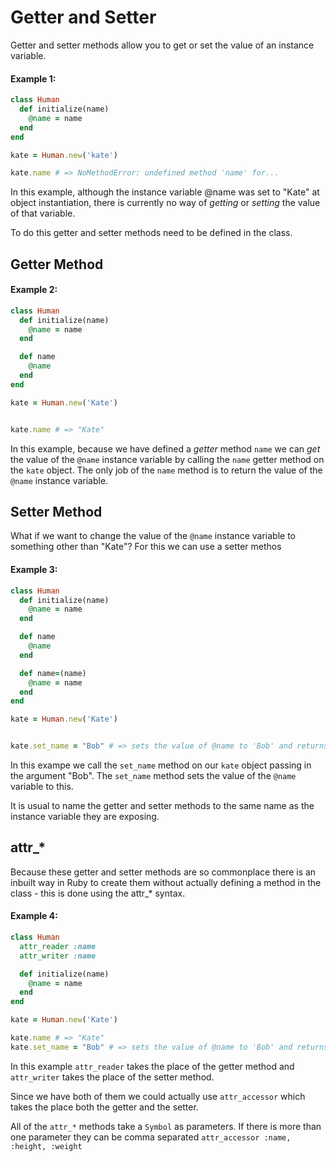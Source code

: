 # Getter and Setter

Getter and setter methods allow you to get or set the value of an instance variable.

#### Example 1:
```ruby
class Human
  def initialize(name)
    @name = name
  end
end

kate = Human.new('kate')

kate.name # => NoMethodError: undefined method 'name' for...
```

In this example, although the instance variable @name was set to "Kate" at object
instantiation, there is currently no way of *getting* or *setting* the value of that
variable.

To do this getter and setter methods need to be defined in the class.

## Getter Method

#### Example 2:
```ruby
class Human
  def initialize(name)
    @name = name
  end

  def name
    @name
  end
end

kate = Human.new('Kate')


kate.name # => "Kate"
```

In this example, because we have defined a *getter* method `name` we can *get* the 
value of the `@name` instance variable by calling the `name` getter method on the 
`kate` object. The only job of the `name` method is to return the value of the
`@name` instance variable.

## Setter Method

What if we want to change the value of the `@name` instance variable to something
other than "Kate"? For this we can use a setter methos

#### Example 3:
```ruby
class Human
  def initialize(name)
    @name = name
  end

  def name
    @name
  end

  def name=(name)
    @name = name
  end
end

kate = Human.new('Kate')


kate.set_name = "Bob" # => sets the value of @name to 'Bob' and returns it
```

In this exampe we call the `set_name` method on our `kate` object passing in
the argument "Bob". The `set_name` method sets the value of the `@name` variable to
this.

It is usual to name the getter and setter methods to the same name as the instance 
variable they are exposing.

## attr_*

Because these getter and setter methods are so commonplace there is an inbuilt way in Ruby
to create them without actually defining a method in the class - this is done using the attr_*
syntax.

#### Example 4:
```ruby
class Human
  attr_reader :name
  attr_writer :name

  def initialize(name)
    @name = name
  end
end

kate = Human.new('Kate')

kate.name # => "Kate"
kate.set_name = "Bob" # => sets the value of @name to 'Bob' and returns it
```

In this example `attr_reader` takes the place of the getter method and `attr_writer` 
takes the place of the setter method.

Since we have both of them we could actually use `attr_accessor` which takes the place
both the getter and the setter.

All of the `attr_*` methods take a `Symbol` as parameters. If there is more than one
parameter they can be comma separated `attr_accessor :name, :height, :weight`
